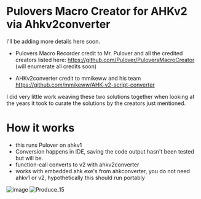 # Pulovers Macro Creator for AHKv2 via Ahkv2converter

I'll be adding more details here soon.

- Pulovers Macro Recorder credit to Mr. Pulover and all the credited creators listed here: https://github.com/Pulover/PuloversMacroCreator
  (will enumerate all credits soon)

- AHKv2converter credit to mmikeww and his team https://github.com/mmikeww/AHK-v2-script-converter

I did very little work weaving these two solutions together when looking at the years it took to curate the solutions by the creators just mentioned. 

# How it works 
- this runs Pulover on ahkv1
- Conversion happens in IDE, saving the code output hasn't been tested but will be. 
- function-call converts to v2 with ahkv2converter 
- works with embedded ahk exe's from ahkconverter, you do not need ahkv1 or v2, hypothetically this should run portably


![image](https://user-images.githubusercontent.com/98753696/235373727-cc79048a-27f9-4567-81ec-54cba90db332.png)
![Produce_15](https://user-images.githubusercontent.com/98753696/235379299-53b639ee-586e-4b95-a282-9d199027d530.GIF)
